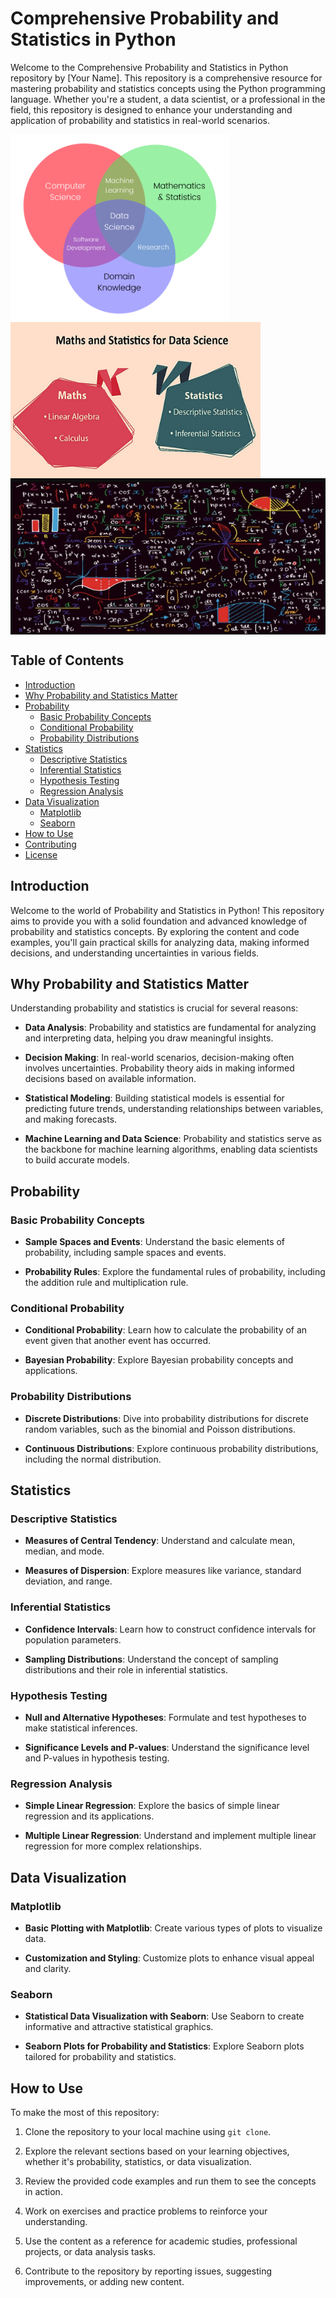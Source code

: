 # Comprehensive Probability and Statistics in Python

Welcome to the Comprehensive Probability and Statistics in Python repository by [Your Name]. This repository is a comprehensive resource for mastering probability and statistics concepts using the Python programming language. Whether you're a student, a data scientist, or a professional in the field, this repository is designed to enhance your understanding and application of probability and statistics in real-world scenarios.

<img align="left" width="350" height="300"  src="images/ds1.png"  >
<img align="center" width="400" height="250"  src="images/mathsandstat.jpeg"  >
<img align="center" width="900" height="250"  src="images/mathimg1.png"  >


## Table of Contents

- [Introduction](#introduction)
- [Why Probability and Statistics Matter](#why-probability-and-statistics-matter)
- [Probability](#probability)
  - [Basic Probability Concepts](#basic-probability-concepts)
  - [Conditional Probability](#conditional-probability)
  - [Probability Distributions](#probability-distributions)
- [Statistics](#statistics)
  - [Descriptive Statistics](#descriptive-statistics)
  - [Inferential Statistics](#inferential-statistics)
  - [Hypothesis Testing](#hypothesis-testing)
  - [Regression Analysis](#regression-analysis)
- [Data Visualization](#data-visualization)
  - [Matplotlib](#matplotlib)
  - [Seaborn](#seaborn)
- [How to Use](#how-to-use)
- [Contributing](#contributing)
- [License](#license)

## Introduction

Welcome to the world of Probability and Statistics in Python! This repository aims to provide you with a solid foundation and advanced knowledge of probability and statistics concepts. By exploring the content and code examples, you'll gain practical skills for analyzing data, making informed decisions, and understanding uncertainties in various fields.

## Why Probability and Statistics Matter

Understanding probability and statistics is crucial for several reasons:

- **Data Analysis**: Probability and statistics are fundamental for analyzing and interpreting data, helping you draw meaningful insights.

- **Decision Making**: In real-world scenarios, decision-making often involves uncertainties. Probability theory aids in making informed decisions based on available information.

- **Statistical Modeling**: Building statistical models is essential for predicting future trends, understanding relationships between variables, and making forecasts.

- **Machine Learning and Data Science**: Probability and statistics serve as the backbone for machine learning algorithms, enabling data scientists to build accurate models.

## Probability

### Basic Probability Concepts

- **Sample Spaces and Events**: Understand the basic elements of probability, including sample spaces and events.

- **Probability Rules**: Explore the fundamental rules of probability, including the addition rule and multiplication rule.

### Conditional Probability

- **Conditional Probability**: Learn how to calculate the probability of an event given that another event has occurred.

- **Bayesian Probability**: Explore Bayesian probability concepts and applications.

### Probability Distributions

- **Discrete Distributions**: Dive into probability distributions for discrete random variables, such as the binomial and Poisson distributions.

- **Continuous Distributions**: Explore continuous probability distributions, including the normal distribution.

## Statistics

### Descriptive Statistics

- **Measures of Central Tendency**: Understand and calculate mean, median, and mode.

- **Measures of Dispersion**: Explore measures like variance, standard deviation, and range.

### Inferential Statistics

- **Confidence Intervals**: Learn how to construct confidence intervals for population parameters.

- **Sampling Distributions**: Understand the concept of sampling distributions and their role in inferential statistics.

### Hypothesis Testing

- **Null and Alternative Hypotheses**: Formulate and test hypotheses to make statistical inferences.

- **Significance Levels and P-values**: Understand the significance level and P-values in hypothesis testing.

### Regression Analysis

- **Simple Linear Regression**: Explore the basics of simple linear regression and its applications.

- **Multiple Linear Regression**: Understand and implement multiple linear regression for more complex relationships.

## Data Visualization

### Matplotlib

- **Basic Plotting with Matplotlib**: Create various types of plots to visualize data.

- **Customization and Styling**: Customize plots to enhance visual appeal and clarity.

### Seaborn

- **Statistical Data Visualization with Seaborn**: Use Seaborn to create informative and attractive statistical graphics.

- **Seaborn Plots for Probability and Statistics**: Explore Seaborn plots tailored for probability and statistics.

## How to Use

To make the most of this repository:

1. Clone the repository to your local machine using `git clone`.

2. Explore the relevant sections based on your learning objectives, whether it's probability, statistics, or data visualization.

3. Review the provided code examples and run them to see the concepts in action.

4. Work on exercises and practice problems to reinforce your understanding.

5. Use the content as a reference for academic studies, professional projects, or data analysis tasks.

6. Contribute to the repository by reporting issues, suggesting improvements, or adding new content.

